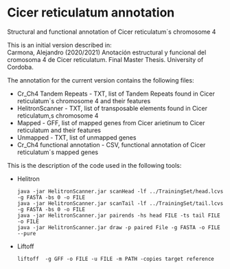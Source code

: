 # Cicer reticulatum annotation
Structural and functional annotation of Cicer reticulatum´s chromosome 4  
  
  This is an initial version described in:  
Carmona, Alejandro (2020/2021) Anotación estructural y funcional del cromosoma 4 de Cicer reticulatum. Final Master Thesis. University of Cordoba.  

The annotation for the current version contains the following files:  
  
  * Cr_Ch4 Tandem Repeats - TXT, list of Tandem Repeats found in Cicer reticulatum´s chromosome 4 and their features
  * HelitronScanner - TXT, list of transposable elements found in Cicer reticulatum,s chromosome 4
  * Mapped - GFF, list of mapped genes from Cicer arietinum to Cicer reticulatum and their features 
  * Unmapped - TXT, list of unmapped genes
  * Cr_Ch4 functional annotation - CSV, functional annotation of Cicer reticulatum´s mapped genes  
  
This is the description of the code used in the following tools:  
  
  * Helitron  
          
        java -jar HelitronScanner.jar scanHead -lf ../TrainingSet/head.lcvs -g FASTA -bs 0 -o FILE  
        java -jar HelitronScanner.jar scanTail -lf ../TrainingSet/tail.lcvs -g FASTA -bs 0 -o FILE  
        java -jar HelitronScanner.jar pairends -hs head FILE -ts tail FILE -o FILE  
        java -jar HelitronScanner.jar draw -p paired File -g FASTA -o FILE --pure
      
  * Liftoff  

        liftoff  -g GFF -o FILE -u FILE -m PATH -copies target reference
